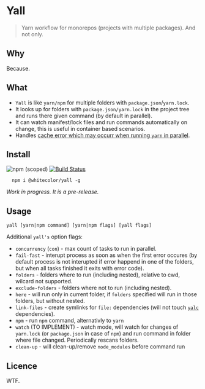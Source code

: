 # Yall

> Yarn workflow for monorepos (projects with multiple packages). And not only.

## Why

Because.

## What

- `Yall` is like `yarn/npm` for multiple folders with `package.json`/`yarn.lock`. 
- It looks up for folders with `package.json/yarn.lock` in the project tree and runs there given command (by default in parallel).
- It can watch manifest/lock files and run commands automatically on change, this is useful in container based scenarios.
- Handles [cache error which may occurr when running `yarn` in parallel](https://github.com/yarnpkg/yarn/issues/683).

## Install

![npm (scoped)](https://img.shields.io/npm/v/@whitecolor/yall.svg?maxAge=86400) [![Build Status](https://travis-ci.org/whitecolor/yall.svg?branch=master)](https://travis-ci.org/whitecolor/yall)

```
  npm i @whitecolor/yall -g
```

*Work in progress. It is a pre-release.*

## Usage 

```
yall [yarn|npm command] [yarn|npm flags] [yall flags]
```

Additional `yall's` option flags:

- `concurrency` (`con`) - max count of tasks to run in parallel.
- `fail-fast` - interupt process as soon as when the first error occures (by default process is not interupted if error happend in one of the folders, but when all tasks finished it exits with error code).
- `folders` - folders where to run (including nested), relative to cwd, wilcard not supported.
- `exclude-folders` - folders where not to run (including nested).
- `here` - will run only in current folder, if `folders` specified will run in those folders, but without nested.
- `link-files` - create symlinks for `file:` dependencies (will not touch [`yalc`](http://github.com/whitecolor/yalc) dependencies).
- `npm` - run `npm` command, alternativly to `yarn`
- `watch` (TO IMPLEMENT) - watch mode, will watch for changes of `yarn.lock` (or `package.json` in case of `npm`) and run command in folder where file changed. Periodically rescans folders.
- `clean-up` - will clean-up/remove `node_modules` before command run


## Licence

WTF.